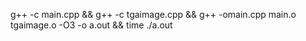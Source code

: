g++ -c main.cpp && g++ -c tgaimage.cpp && g++ -omain.cpp main.o tgaimage.o -O3 -o a.out && time ./a.out
